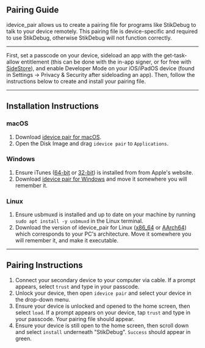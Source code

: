 ## Pairing Guide

idevice_pair allows us to create a pairing file for programs like StikDebug to talk to your device remotely. This pairing file is device-specific and required to use StikDebug, otherwise StikDebug will not function correctly.

---

First, set a passcode on your device, sideload an app with the get-task-allow entitlement (this can be done with the in-app signer, or for free with [SideStore](https://sidestore.io/)), and enable Developer Mode on your iOS/iPadOS device (found in Settings -> Privacy & Security after sideloading an app). Then, follow the instructions below to create and install your pairing file.

---

## Installation Instructions

### macOS

1. Download [idevice pair for macOS](https://github.com/jkcoxson/idevice_pair/releases/latest/download/iDevicePair--macos-universal.dmg).
2. Open the Disk Image and drag `idevice pair` to `Applications`.

### Windows

1. Ensure iTunes ([64-bit](https://apple.com/itunes/download/win64) or [32-bit](https://apple.com/itunes/download/win32)) is installed from from Apple's website.
2. Download [idevice pair for Windows](https://github.com/jkcoxson/idevice_pair/releases/latest/download/iDevicePair--windows-x86_64.exe) and move it somewhere you will remember it.

### Linux

1. Ensure usbmuxd is installed and up to date on your machine by running `sudo apt install -y usbmuxd` in the Linux terminal.
2. Download the version of idevice_pair for Linux ([x86_64](https://github.com/jkcoxson/idevice_pair/releases/latest/download/iDevicePair--linux-x86_64.AppImage) or [AArch64](https://github.com/jkcoxson/idevice_pair/releases/latest/download/iDevicePair--linux-aarch64.AppImage)) which corresponds to your PC's architecture. Move it somewhere you will remember it, and make it executable.

---

## Pairing Instructions

1. Connect your secondary device to your computer via cable. If a prompt appears, select `trust` and type in your passcode.
2. Unlock your device, then open `idevice pair` and select your device in the drop-down menu.
3. Ensure your device is unlocked and opened to the home screen, then select `load`. If a prompt appears on your device, tap `trust` and type in your passcode. Your pairing file should appear.
4. Ensure your device is still open to the home screen, then scroll down and select `install` underneath "StikDebug". `Success` should appear in green.
